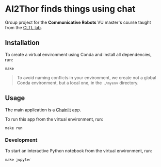 # AI2Thor finds things using chat

Group project for the **Communicative Robots** VU master's course taught from the [CLTL lab](http://www.cltl.nl).

## Installation

To create a virtual environment using Conda and install all dependencies, run:

```
make
```

> To avoid naming conflicts in your environment, we create not a global Conda environment, but a local one, in the `./myenv` directory.

## Usage

The main application is a [Chainlit](https://docs.chainlit.io/get-started/overview) app.

To run this app from the virtual environment, run:

```
make run
```

### Development

To start an interactive Python notebook from the virtual environment, run:

```
make jupyter
```